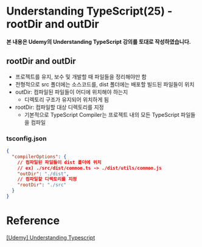 # Understanding TypeScript(25) - rootDir and outDir

**본 내용은 Udemy의 Understanding TypeScript 강의를 토대로 작성하였습니다.**



## rootDir and outDir

* 프로젝트를 유지, 보수 및 개발할 때 파일들을 정리해야만 함
* 전형적으로 src 폴더에는 소스코드를, dist 폴더에는 배포할 빌드된 파일들이 위치
* outDir: 컴파일된 파일들이 어디에 위치해야 하는지
  * 디렉토리 구조가 유지되어 위치하게 됨
* rootDir: 컴파일할 대상 디렉토리를 지정
  * 기본적으로 TypeScript Compiler는 프로젝트 내의 모든 TypeScript 파일들을 컴파일



### tsconfig.json

```json
{
  "compilerOptions": {
    // 컴파일된 파일들이 dist 폴더에 위치
    // ex) ./src/dist/common.ts -> ./dist/utils/common.js
    "outDir": "./dist",
    // 컴파일할 디렉토리를 지정
    "rootDir": "./src"
  }
}
```





# Reference

[[Udemy] Understanding Typescript](https://www.udemy.com/course/understanding-typescript/)

